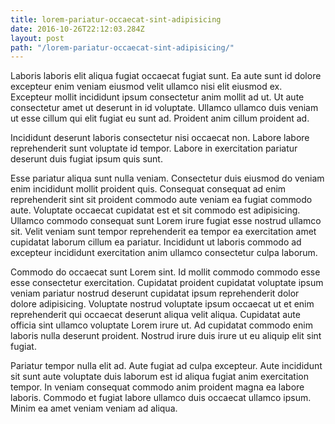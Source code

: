 ```yaml
---
title: lorem-pariatur-occaecat-sint-adipisicing
date: 2016-10-26T22:12:03.284Z
layout: post
path: "/lorem-pariatur-occaecat-sint-adipisicing/"
---
```


Laboris laboris elit aliqua fugiat occaecat fugiat sunt. Ea aute sunt id dolore excepteur enim veniam eiusmod velit ullamco nisi elit eiusmod ex. Excepteur mollit incididunt ipsum consectetur anim mollit ad ut. Ut aute consectetur amet ut deserunt in id voluptate. Ullamco ullamco duis veniam ut esse cillum qui elit fugiat eu sunt ad. Proident anim cillum proident ad.

Incididunt deserunt laboris consectetur nisi occaecat non. Labore labore reprehenderit sunt voluptate id tempor. Labore in exercitation pariatur deserunt duis fugiat ipsum quis sunt.

Esse pariatur aliqua sunt nulla veniam. Consectetur duis eiusmod do veniam enim incididunt mollit proident quis. Consequat consequat ad enim reprehenderit sint sit proident commodo aute veniam ea fugiat commodo aute. Voluptate occaecat cupidatat est et sit commodo est adipisicing. Ullamco commodo consequat sunt Lorem irure fugiat esse nostrud ullamco sit. Velit veniam sunt tempor reprehenderit ea tempor ea exercitation amet cupidatat laborum cillum ea pariatur. Incididunt ut laboris commodo ad excepteur incididunt exercitation anim ullamco consectetur culpa laborum.

Commodo do occaecat sunt Lorem sint. Id mollit commodo commodo esse esse consectetur exercitation. Cupidatat proident cupidatat voluptate ipsum veniam pariatur nostrud deserunt cupidatat ipsum reprehenderit dolor dolore adipisicing. Voluptate nostrud voluptate ipsum occaecat ut et enim reprehenderit qui occaecat deserunt aliqua velit aliqua. Cupidatat aute officia sint ullamco voluptate Lorem irure ut. Ad cupidatat commodo enim laboris nulla deserunt proident. Nostrud irure duis irure ut eu aliquip elit sint fugiat.

Pariatur tempor nulla elit ad. Aute fugiat ad culpa excepteur. Aute incididunt sit sunt aute voluptate duis laborum est id aliqua fugiat anim exercitation tempor. In veniam consequat commodo anim proident magna ea labore laboris. Commodo et fugiat labore ullamco duis occaecat ullamco ipsum. Minim ea amet veniam veniam ad aliqua.